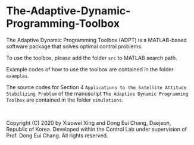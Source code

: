 # The-Adaptive-Dynamic-Programming-Toolbox

The Adaptive Dynamic Programming Toolbox (ADPT) is a MATLAB-based software package that solves optimal control problems.

To use the toolbox, please add the folder `src` to MATLAB search path.

Example codes of how to use the toolbox are contained in the folder `examples`.

The source codes for Section 4 `Applications to the Satellite Attitude Stabilizing Problem` of the manuscript `The Adaptive Dynamic Programming Toolbox` are contained in the folder `simulations`.

<br/>

Copyright (C) 2020 by Xiaowei Xing and Dong Eui Chang, Daejeon, Republic of Korea.
Developed within the Control Lab under supervision of Prof. Dong Eui Chang.
All rights reserved.
